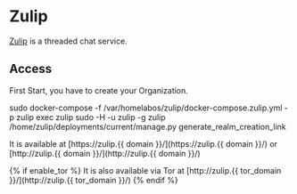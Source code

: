 # Zulip

[Zulip](https://github.com/zulip/zulip) is a threaded chat service.

## Access

First Start, you have to create your Organization.

sudo docker-compose -f /var/homelabos/zulip/docker-compose.zulip.yml -p zulip exec zulip sudo -H -u zulip -g zulip /home/zulip/deployments/current/manage.py generate_realm_creation_link

It is available at [https://zulip.{{ domain }}/](https://zulip.{{ domain }}/) or [http://zulip.{{ domain }}/](http://zulip.{{ domain }}/)

{% if enable_tor %}
It is also available via Tor at [http://zulip.{{ tor_domain }}/](http://zulip.{{ tor_domain }}/)
{% endif %}
